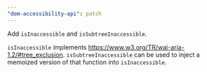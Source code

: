 ```yaml
---
"dom-accessibility-api": patch
---
```


Add `isInaccessible` and `isSubtreeInaccessible`.

`isInaccessible` implements https://www.w3.org/TR/wai-aria-1.2/#tree_exclusion.
`isSubtreeInaccessible` can be used to inject a memoized version of that function into `isInaccessible`.
